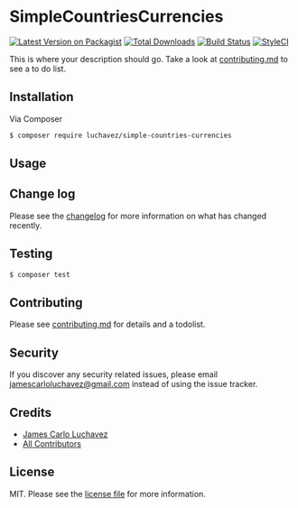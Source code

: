 # SimpleCountriesCurrencies

[![Latest Version on Packagist][ico-version]][link-packagist]
[![Total Downloads][ico-downloads]][link-downloads]
[![Build Status][ico-travis]][link-travis]
[![StyleCI][ico-styleci]][link-styleci]

This is where your description should go. Take a look at [contributing.md](contributing.md) to see a to do list.

## Installation

Via Composer

``` bash
$ composer require luchavez/simple-countries-currencies
```

## Usage

## Change log

Please see the [changelog](changelog.md) for more information on what has changed recently.

## Testing

``` bash
$ composer test
```

## Contributing

Please see [contributing.md](contributing.md) for details and a todolist.

## Security

If you discover any security related issues, please email jamescarloluchavez@gmail.com instead of using the issue tracker.

## Credits

- [James Carlo Luchavez][link-author]
- [All Contributors][link-contributors]

## License

MIT. Please see the [license file](license.md) for more information.

[ico-version]: https://img.shields.io/packagist/v/luchavez/simple-countries-currencies.svg?style=flat-square
[ico-downloads]: https://img.shields.io/packagist/dt/luchavez/simple-countries-currencies.svg?style=flat-square
[ico-travis]: https://img.shields.io/travis/luchavez/simple-countries-currencies/master.svg?style=flat-square
[ico-styleci]: https://styleci.io/repos/12345678/shield

[link-packagist]: https://packagist.org/packages/luchavez/simple-countries-currencies
[link-downloads]: https://packagist.org/packages/luchavez/simple-countries-currencies
[link-travis]: https://travis-ci.org/luchavez/simple-countries-currencies
[link-styleci]: https://styleci.io/repos/12345678
[link-author]: https://github.com/luchmewep
[link-contributors]: ../../contributors
